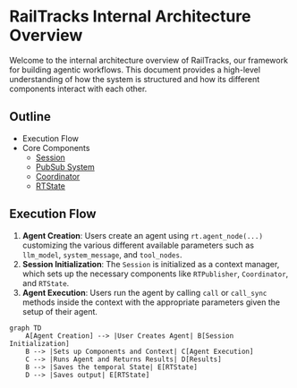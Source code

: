 # RailTracks Internal Architecture Overview

Welcome to the internal architecture overview of RailTracks, our framework for building agentic workflows. This document provides a high-level understanding of how the system is structured and how its different components interact with each other.

## Outline
- Execution Flow
- Core Components
    - [Session](session.md)
    - [PubSub System](pubsub.md)
    - [Coordinator](coordinator.md)
    - [RTState](rtstate.md)

## Execution Flow

1. **Agent Creation**: Users create an agent using `rt.agent_node(...)` customizing the various different available parameters such as `llm_model`, `system_message`, and `tool_nodes`. 
2. **Session Initialization**: The `Session` is initialized as a context manager, which sets up the necessary components like `RTPublisher`, `Coordinator`, and `RTState`.
3. **Agent Execution**: Users run the agent by calling `call` or `call_sync` methods inside the context with the appropriate parameters given the setup of their agent.

```mermaid
graph TD
    A[Agent Creation] --> |User Creates Agent| B[Session Initialization]
    B --> |Sets up Components and Context| C[Agent Execution]
    C --> |Runs Agent and Returns Results| D[Results]
    B --> |Saves the temporal State| E[RTState]
    D --> |Saves output| E[RTState]
```